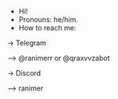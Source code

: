 -  Hi!
-  Pronouns: he/him.
-  How to reach me:

-> Telegram
  
--> @ranimerr or @qraxvvzabot

-> Discord

--> ranimer
